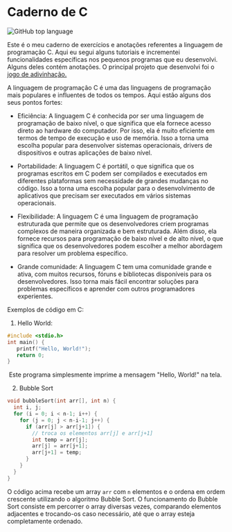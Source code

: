 # Caderno de C

<img alt="GitHub top language" src="https://img.shields.io/github/languages/top/berdfandrade/caderno_c?color=%23A8B9CC&label=.&logo=C&logoColor=FFFFFF">

Este é o meu caderno de exercícios e anotações referentes a linguagem de programação C. Aqui eu segui alguns tutoriais e incrementei funcionalidades específicas nos pequenos programas que eu desenvolvi. Alguns deles contém anotações. O principal projeto que desenvolvi foi o [jogo de adivinhação.](https://github.com/berdfandrade/jogo_de_adivinhar_c) 

A linguagem de programação C é uma das linguagens de programação mais populares e influentes de todos os tempos. Aqui estão alguns dos seus pontos fortes:

- Eficiência: A linguagem C é conhecida por ser uma linguagem de programação de baixo nível, o que significa que ela fornece acesso direto ao hardware do computador. Por isso, ela é muito eficiente em termos de tempo de execução e uso de memória. Isso a torna uma escolha popular para desenvolver sistemas operacionais, drivers de dispositivos e outras aplicações de baixo nível.

- Portabilidade: A linguagem C é portátil, o que significa que os programas escritos em C podem ser compilados e executados em diferentes plataformas sem necessidade de grandes mudanças no código. Isso a torna uma escolha popular para o desenvolvimento de aplicativos que precisam ser executados em vários sistemas operacionais.

- Flexibilidade: A linguagem C é uma linguagem de programação estruturada que permite que os desenvolvedores criem programas complexos de maneira organizada e bem estruturada. Além disso, ela fornece recursos para programação de baixo nível e de alto nível, o que significa que os desenvolvedores podem escolher a melhor abordagem para resolver um problema específico.

- Grande comunidade: A linguagem C tem uma comunidade grande e ativa, com muitos recursos, fóruns e bibliotecas disponíveis para os desenvolvedores. Isso torna mais fácil encontrar soluções para problemas específicos e aprender com outros programadores experientes.

Exemplos de código em C:

1. Hello World:

```c
#include <stdio.h>
int main() {
   printf("Hello, World!");
   return 0;
}
```

 Este programa simplesmente imprime a mensagem "Hello, World!" na tela.

   2. Bubble Sort 

```c
void bubbleSort(int arr[], int n) {
  int i, j;
  for (i = 0; i < n-1; i++) {
    for (j = 0; j < n-i-1; j++) {
      if (arr[j] > arr[j+1]) {
        // troca os elementos arr[j] e arr[j+1]
        int temp = arr[j];
        arr[j] = arr[j+1];
        arr[j+1] = temp;
      }
    }
  }
}

```

O código acima recebe um array `arr` com `n` 
elementos e o ordena em ordem crescente utilizando o algoritmo Bubble 
Sort. O funcionamento do Bubble Sort consiste em percorrer o array 
diversas vezes, comparando elementos adjacentes e trocando-os caso 
necessário, até que o array esteja completamente ordenado.


